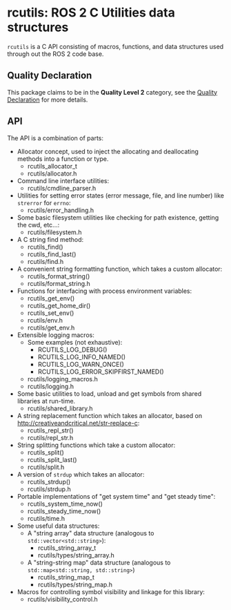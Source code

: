 # rcutils: ROS 2 C Utilities data structures

`rcutils` is a C API consisting of macros, functions, and data structures used through out the ROS 2 code base.

## Quality Declaration

This package claims to be in the **Quality Level 2** category, see the [Quality Declaration](./QUALITY_DECLARATION.md) for more details.

## API

The API is a combination of parts:

- Allocator concept, used to inject the allocating and deallocating methods into a function or type.
  - rcutils_allocator_t
  - rcutils/allocator.h
- Command line interface utilities:
  - rcutils/cmdline_parser.h
- Utilities for setting error states (error message, file, and line number) like `strerror` for `errno`:
  - rcutils/error_handling.h
- Some basic filesystem utilities like checking for path existence, getting the cwd, etc...:
  - rcutils/filesystem.h
- A C string find method:
  - rcutils_find()
  - rcutils_find_last()
  - rcutils/find.h
- A convenient string formatting function, which takes a custom allocator:
  - rcutils_format_string()
  - rcutils/format_string.h
- Functions for interfacing with process environment variables:
  - rcutils_get_env()
  - rcutils_get_home_dir()
  - rcutils_set_env()
  - rcutils/env.h
  - rcutils/get_env.h
- Extensible logging macros:
  - Some examples (not exhaustive):
    - RCUTILS_LOG_DEBUG()
    - RCUTILS_LOG_INFO_NAMED()
    - RCUTILS_LOG_WARN_ONCE()
    - RCUTILS_LOG_ERROR_SKIPFIRST_NAMED()
  - rcutils/logging_macros.h
  - rcutils/logging.h
- Some basic utilities to load, unload and get symbols from shared libraries at run-time.
  - rcutils/shared_library.h
- A string replacement function which takes an allocator, based on http://creativeandcritical.net/str-replace-c:
  - rcutils_repl_str()
  - rcutils/repl_str.h
- String splitting functions which take a custom allocator:
  - rcutils_split()
  - rcutils_split_last()
  - rcutils/split.h
- A version of `strdup` which takes an allocator:
  - rcutils_strdup()
  - rcutils/strdup.h
- Portable implementations of "get system time" and "get steady time":
  - rcutils_system_time_now()
  - rcutils_steady_time_now()
  - rcutils/time.h
- Some useful data structures:
  - A "string array" data structure (analogous to `std::vector<std::string>`):
    - rcutils_string_array_t
    - rcutils/types/string_array.h
  - A "string-string map" data structure (analogous to `std::map<std::string, std::string>`)
    - rcutils_string_map_t
    - rcutils/types/string_map.h
- Macros for controlling symbol visibility and linkage for this library:
  - rcutils/visibility_control.h
